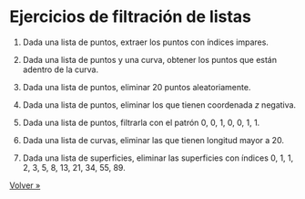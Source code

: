 # Ejercicios de filtración de listas

1. Dada una lista de puntos, extraer los puntos con índices impares.

2. Dada una lista de puntos y una curva, obtener los puntos que están
   adentro de la curva.

3. Dada una lista de puntos, eliminar 20 puntos aleatoriamente.

4. Dada una lista de puntos, eliminar los que tienen coordenada $z$ negativa.

5. Dada una lista de puntos, filtrarla con el patrón 0, 0, 1, 0, 0, 1, 1.

6. Dada una lista de curvas, eliminar las que tienen longitud mayor a 20.

7. Dada una lista de superficies, eliminar las superficies con índices
   0, 1, 1, 2, 3, 5, 8, 13, 21, 34, 55, 89.

[Volver »](..)
